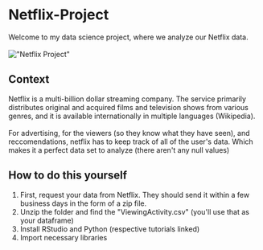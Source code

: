 # Netflix-Project
Welcome to my data science project, where we analyze our Netflix data. <br><br>
!["Netflix Project"](https://images.ctfassets.net/y2ske730sjqp/1aONibCke6niZhgPxuiilC/2c401b05a07288746ddf3bd3943fbc76/BrandAssets_Logos_01-Wordmark.jpg?w=940)

## Context
Netflix is a multi-billion dollar streaming company. The service primarily distributes original and acquired films and television shows from various genres, and it is available internationally in multiple languages (Wikipedia). <br><br>
For advertising, for the viewers (so they know what they have seen), and reccomendations, netflix has to keep track of all of the user's data. Which makes it a perfect data set to analyze (there aren't any null values)

## How to do this yourself
1. First, request your data from Netflix. They should send it within a few business days in the form of a zip file.
2. Unzip the folder and find the "ViewingActivity.csv" (you'll use that as your dataframe)
3. Install RStudio and Python (respective tutorials linked)
4. Import necessary libraries
